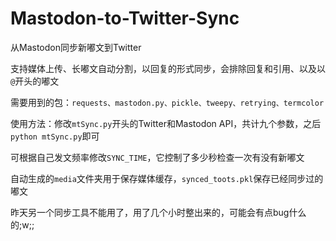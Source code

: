 # Mastodon-to-Twitter-Sync
从Mastodon同步新嘟文到Twitter

支持媒体上传、长嘟文自动分割，以回复的形式同步，会排除回复和引用、以及以`@`开头的嘟文

需要用到的包：`requests、mastodon.py、pickle、tweepy、retrying、termcolor`

使用方法：修改`mtSync.py`开头的Twitter和Mastodon API，共计九个参数，之后`python mtSync.py`即可

可根据自己发文频率修改`SYNC_TIME`，它控制了多少秒检查一次有没有新嘟文

自动生成的`media`文件夹用于保存媒体缓存，`synced_toots.pkl`保存已经同步过的嘟文

昨天另一个同步工具不能用了，用了几个小时整出来的，可能会有点bug什么的;w;;
